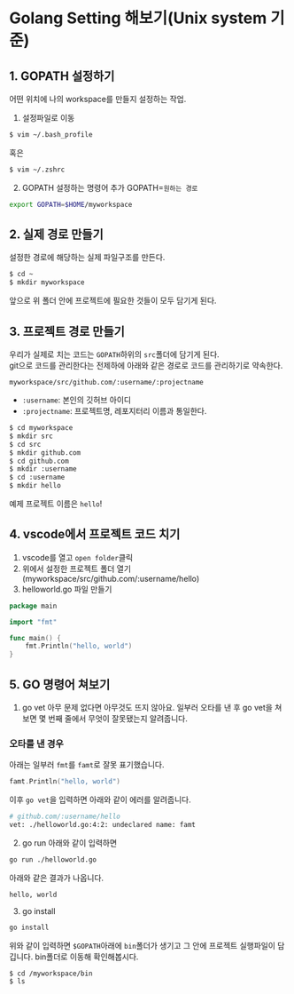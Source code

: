 # Golang Setting 해보기(Unix system 기준)
## 1. GOPATH 설정하기
어떤 위치에 나의 workspace를 만들지 설정하는 작업.
1. 설정파일로 이동
```sh
$ vim ~/.bash_profile
```
혹은
```sh
$ vim ~/.zshrc
```
2. GOPATH 설정하는 명령어 추가
GOPATH=`원하는 경로`
```sh
export GOPATH=$HOME/myworkspace
```
## 2. 실제 경로 만들기
설정한 경로에 해당하는 실제 파일구조를 만든다.
```sh
$ cd ~
$ mkdir myworkspace
```
앞으로 위 폴더 안에 프로젝트에 필요한 것들이 모두 담기게 된다.
## 3. 프로젝트 경로 만들기
우리가 실제로 치는 코드는 `GOPATH`하위의 `src`폴더에 담기게 된다.<br>
git으로 코드를 관리한다는 전제하에 아래와 같은 경로로 코드를 관리하기로 약속한다.
```
myworkspace/src/github.com/:username/:projectname
```
- `:username`: 본인의 깃허브 아이디
- `:projectname`: 프로젝트명, 레포지터리 이름과 통일한다.
```sh
$ cd myworkspace
$ mkdir src
$ cd src
$ mkdir github.com
$ cd github.com
$ mkdir :username
$ cd :username
$ mkdir hello
```
예제 프로젝트 이름은 `hello`!
## 4. vscode에서 프로젝트 코드 치기
1. vscode를 열고 `open folder`클릭
2. 위에서 설정한 프로젝트 폴더 열기(myworkspace/src/github.com/:username/hello)
3. helloworld.go 파일 만들기
```go
package main

import "fmt"

func main() {
	fmt.Println("hello, world")
}
```
## 5. GO 명령어 쳐보기
1. go vet
아무 문제 없다면 아무것도 뜨지 않아요.
일부러 오타를 낸 후 go vet을 쳐보면 몇 번째 줄에서 무엇이 잘못됐는지 알려줍니다.
### 오타를 낸 경우
아래는 일부러 `fmt`를 `famt`로 잘못 표기했습니다.
```go
famt.Println("hello, world")
```
이후 `go vet`을 입력하면 아래와 같이 에러를 알려줍니다.
```sh
# github.com/:username/hello
vet: ./helloworld.go:4:2: undeclared name: famt
```
2. go run
아래와 같이 입력하면
```sh
go run ./helloworld.go
```
아래와 같은 결과가 나옵니다.
```
hello, world
```
3. go install
```sh
go install
```
위와 같이 입력하면 `$GOPATH`아래에 `bin`폴더가 생기고 그 안에 프로젝트 실행파일이 담깁니다.
bin폴더로 이동해 확인해봅시다.
```
$ cd /myworkspace/bin
$ ls
```
